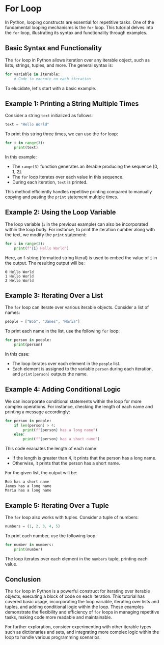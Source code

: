 # For Loop

In Python, looping constructs are essential for repetitive tasks. One of the fundamental looping mechanisms is the `for` loop. This tutorial delves into the `for` loop, illustrating its syntax and functionality through examples.

## Basic Syntax and Functionality

The `for` loop in Python allows iteration over any iterable object, such as lists, strings, tuples, and more. The general syntax is:

```python
for variable in iterable:
    # Code to execute on each iteration
```

To elucidate, let's start with a basic example.

## Example 1: Printing a String Multiple Times

Consider a string `text` initialized as follows:

```python
text = "Hello World"
```

To print this string three times, we can use the `for` loop:

```python
for i in range(3):
    print(text)
```

In this example:

- The `range(3)` function generates an iterable producing the sequence [0, 1, 2].
- The `for` loop iterates over each value in this sequence.
- During each iteration, `text` is printed.

This method efficiently handles repetitive printing compared to manually copying and pasting the `print` statement multiple times.

## Example 2: Using the Loop Variable

The loop variable (`i` in the previous example) can also be incorporated within the loop body. For instance, to print the iteration number along with the text, we modify the `print` statement:

```python
for i in range(3):
    print(f"{i} Hello World")
```

Here, an f-string (formatted string literal) is used to embed the value of `i` in the output. The resulting output will be:

```
0 Hello World
1 Hello World
2 Hello World
```

## Example 3: Iterating Over a List

The `for` loop can iterate over various iterable objects. Consider a list of names:

```python
people = ["Bob", "James", "Maria"]
```

To print each name in the list, use the following `for` loop:

```python
for person in people:
    print(person)
```

In this case:

- The loop iterates over each element in the `people` list.
- Each element is assigned to the variable `person` during each iteration, and `print(person)` outputs the name.

## Example 4: Adding Conditional Logic

We can incorporate conditional statements within the loop for more complex operations. For instance, checking the length of each name and printing a message accordingly:

```python
for person in people:
    if len(person) > 4:
        print(f"{person} has a long name")
    else:
        print(f"{person} has a short name")
```

This code evaluates the length of each name:

- If the length is greater than 4, it prints that the person has a long name.
- Otherwise, it prints that the person has a short name.

For the given list, the output will be:

```
Bob has a short name
James has a long name
Maria has a long name
```

## Example 5: Iterating Over a Tuple

The `for` loop also works with tuples. Consider a tuple of numbers:

```python
numbers = (1, 2, 3, 4, 5)
```

To print each number, use the following loop:

```python
for number in numbers:
    print(number)
```

The loop iterates over each element in the `numbers` tuple, printing each value.

## Conclusion

The `for` loop in Python is a powerful construct for iterating over iterable objects, executing a block of code on each iteration. This tutorial has covered basic usage, incorporating the loop variable, iterating over lists and tuples, and adding conditional logic within the loop. These examples demonstrate the flexibility and efficiency of `for` loops in managing repetitive tasks, making code more readable and maintainable.

For further exploration, consider experimenting with other iterable types such as dictionaries and sets, and integrating more complex logic within the loop to handle various programming scenarios.
